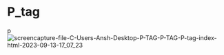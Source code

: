 # P_tag
 p
![screencapture-file-C-Users-Ansh-Desktop-P-TAG-P-TAG-P-tag-index-html-2023-09-13-17_07_23](https://github.com/Ansh-02/P_tag/assets/144118177/8e65fc77-871e-4979-aa21-6ccf6046f435)
